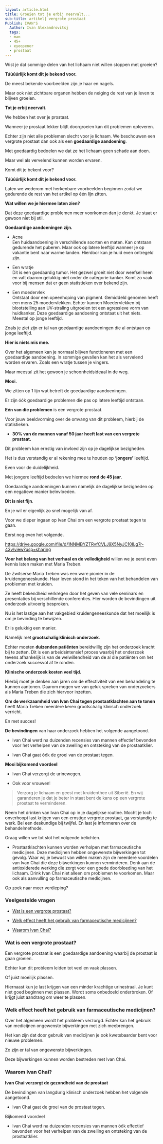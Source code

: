 ```yaml
---
layout: article.html
title: Groeien tot je erbij neervalt...
sub-title: artikel| vergrote prostaat
Publish: IVAN'S
  Author: Ivan Alexandrovitsj
  tags:
  - man
  - 45+
  - eyeopener
  - prostaat
---
```


Wist je dat sommige delen van het lichaam niet willen stoppen met groeien?

**Túúúúrlijk komt dit je bekend voor.**

De meest bekende voorbeelden zijn je haar en nagels. 

Maar ook niet zichtbare organen hebben de neiging de rest van je leven te blijven groeien. 

**Tot je erbij neervalt.**

We hebben het over je prostaat. 

Wanneer je prostaat lekker blijft doorgroeien kan dit problemen opleveren.

Echter zijn niet alle problemen slecht voor je lichaam. We beschouwen een vergrote prostaat dan ook als een **goedaardige aandoening**. 

Met goedaardig bedoelen we dat ze het lichaam geen schade aan doen. 

Maar wel als vervelend kunnen worden ervaren.

Komt dit je bekent voor?

**Túúúúrlijk komt dit je bekend voor.**

Laten we wederom met herkenbare voorbeelden beginnen zodat we gedurende de rest van het artikel op één lijn zitten. 

**Wat willen we je hiermee laten zien?**

Dat deze goedaardige problemen meer voorkomen dan je denkt. Je staat er gewoon niet bij stil.

**Goedaardige aandoeningen zijn.**

* Acne <br>
Een huidaandoening in verschillende soorten en maten. Kan ontstaan gedurende het puberen. Maar ook op latere leeftijd wanneer je op vakantie bent naar warme landen. Hierdoor kan je huid even ontregeld zijn.

* Een wratje <br>
Dit is een goedaardig tumor. Het gezwel groeit niet door weefsel heen en valt daarom gelukkig niet onder de categorie kanker. Komt zo vaak voor bij mensen dat er geen statistieken over bekend zijn.

* Een moedervlek  <br>
Ontstaat door een opeenhoping van pigment. Gemiddeld genomen heeft een mens 25 moedervlekken. Echter kunnen Moedervlekken bij blootstelling aan UV-straling uitgroeien tot een agressieve vorm van huidkanker. Deze goedaardige aandoening ontstaat uit het niets.
Meestal op jonge leeftijd.

Zoals je ziet zijn er tal van goedaardige aandoeningen die al ontstaan op jonge leeftijd. 

**Hier is niets mis mee.**

Over het algemeen kan je normaal blijven functioneren met een goedaardige aandoening. In sommige gevallen kan het als vervelend worden ervaren. Zoals een wratje tussen je vingers. 

Maar meestal zit het gewoon je schoonheidsideaal in de weg.

**Mooi.**

We zitten op 1 lijn wat betreft de goedaardige aandoeningen. 

Er zijn óók goedaardige problemen die pas op latere leeftijd ontstaan.

**Eén van die problemen** is een vergrote prostaat.

Voor jouw beeldvorming over de omvang van dit probleem, hierbij de statistieken.

* **30% van de mannen vanaf 50 jaar heeft last van een vergrote prostaat.**

Dit probleem kan ernstig van invloed zijn op je dagelijkse bezigheden.

Het is dus verstandig er al rekening mee te houden op **‘jongere’** leeftijd.

Even voor de duidelijkheid.

Met jongere leeftijd bedoelen we hiermee **rond de 45 jaar**.

Goedaardige aandoeningen kunnen namelijk de dagelijkse bezigheden op een negatieve manier beïnvloeden.

**Dit is niet fijn.**

En je wil er eigenlijk zo snel mogelijk van af.

Voor we dieper ingaan op Ivan Chai om een vergrote prostaat tegen te gaan.

Eerst nog even het volgende.

https://drive.google.com/file/d/1NNMBYZTRvfCVLJ9X5NyJC10ILg7r-43v/view?usp=sharing

**Voor het belang van het verhaal en de volledigheid** willen we je eerst even kennis laten maken met Maria Treben.

De Zwitserse Maria Treben was een ware pionier in de kruidengeneeskunde. Haar leven stond in het teken van het behandelen van problemen met kruiden.

Ze heeft bekendheid verkregen door het geven van vele seminars en presentaties bij verschillende conferenties. Hier worden de bevindingen uit onderzoek uitvoerig besproken.

Nu is het lastige aan het vakgebied kruidengeneeskunde dat het moeilijk is om je bevinding te bewijzen.

Er is gelukkig een manier.

Namelijk met **grootschalig klinisch onderzoek**.

Echter moeten **duizenden patiënten** bereidwillig zijn het onderzoek kracht bij te zetten. Dit is een arbeidsintensief proces waarbij het onderzoek tevens afhankelijk is van de welwillendheid van de al die patiënten om het onderzoek succesvol af te ronden.

**Klinische onderzoek kosten veel tijd.**

Hierbij moet je denken aan jaren om de effectiviteit van een behandeling te kunnen aantonen. Daarom mogen we van geluk spreken van onderzoekers als Maria Treben die zich hiervoor inzetten.

**Om de werkzaamheid van Ivan Chai tegen prostaatklachten aan te tonen** heeft Maria Treben meerdere keren grootschalig klinisch onderzoek verricht.

En met succes!

**De bevindingen** van haar onderzoek hebben het volgende aangetoond.
* Ivan Chai werd na duizenden recensies van mannen effectief bevonden voor het verhelpen van de zwelling en ontsteking van de prostaatklier.

* Ivan Chai gaat óók de groei van de prostaat tegen.

**Mooi bijkomend voordeel**
* Ivan Chai verzorgt de urinewegen.

* Ook voor vrouwen! 

> Verzorg je lichaam en geest met kruidenthee uit Siberië. En wij garanderen je dat je beter in staat bent de kans op een vergrote prostaat te verminderen.

Neem het drinken van Ivan Chai op in je dagelijkse routine. Mocht je toch onverhoopt last krijgen van een ernstige vergrote prostaat, ga verstandig te werk. Bel een deskundige bij twijfel. En laat je informeren over de behandelmethode.

Graag willen we tot slot het volgende belichten.
* Prostaatklachten kunnen worden verholpen met farmaceutische medicijnen. Deze medicijnen hebben ongewenste bijwerkingen tot gevolg. Waar wij je bewust van willen maken zijn de meerdere voordelen van Ivan Chai die deze bijwerkingen kunnen verminderen. Denk aan de antioxiderede werking die zorgt voor een goede doorbloeding van het lichaam. Drink Ivan Chai niet alleen om problemen te voorkomen. Maar ook als aanvulling op farmaceutische medicijnen.

Op zoek naar meer verdieping?

### Veelgestelde vragen

* [Wat is een vergrote prostaat?](#Wat-is-een-vergrote-prostaat)

* [Welk effect heeft het gebruik van farmaceutische medicijnen?](#Welk-effect-heeft-het-gebruik-van-farmaceutische-medicijnen)

* [Waarom Ivan Chai?](#waarom-ivan-chai)

### Wat is een vergrote prostaat?

Een vergrote prostaat is een goedaardige aandoening waarbij de prostaat is gaan groeien.

Echter kan dit probleem leiden tot veel en vaak plassen.

Of juist moeilijk plassen.

Hiernaast kun je last krijgen van een minder krachtige urinestraal. Je kunt niet goed beginnen met plassen. Wordt soms onbedoeld onderbroken. Of krijgt juist aandrang om weer te plassen.

### Welk effect heeft het gebruik van farmaceutische medicijnen?

Over het algemeen wordt het probleem verzorgd. Echter kan het gebruik van medicijnen ongewenste bijwerkingen met zich meebrengen.

Het kan zijn dat door gebruik van medicijnen je ook kwetsbaarder bent voor nieuwe problemen.

Zo zijn er tal van ongewenste bijwerkingen.

Deze bijwerkingen kunnen worden bestreden met Ivan Chai.

### Waarom Ivan Chai?

**Ivan Chai verzorgt de gezondheid van de prostaat**

De bevindingen van langdurig klinisch onderzoek hebben het volgende aangetoond.

* Ivan Chai gaat de groei van de prostaat tegen.

Bijkomend voordeel
* Ivan Chai werd na duizenden recensies van mannen óók effectief bevonden voor het verhelpen van de zwelling en ontsteking van de prostaatklier.
